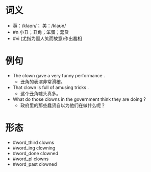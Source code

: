 # 词义
- 英：/klaʊn/； 美：/klaʊn/
- #n 小丑；丑角；笨蛋；蠢货
- #vi (尤指为逗人笑而故意)作出蠢相
# 例句
- The clown gave a very funny performance .
	- 丑角的表演非常滑稽。
- That clown is full of amusing tricks .
	- 这个丑角噱头真多。
- What do those clowns in the government think they are doing ?
	- 政府里的那些蠢货自以为他们在做什么呢？
# 形态
- #word_third clowns
- #word_ing clowning
- #word_done clowned
- #word_pl clowns
- #word_past clowned
